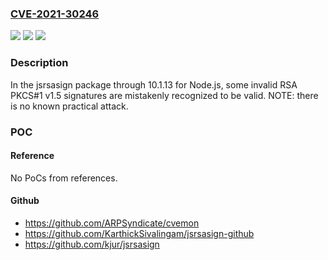 ### [CVE-2021-30246](https://cve.mitre.org/cgi-bin/cvename.cgi?name=CVE-2021-30246)
![](https://img.shields.io/static/v1?label=Product&message=n%2Fa&color=blue)
![](https://img.shields.io/static/v1?label=Version&message=n%2Fa&color=blue)
![](https://img.shields.io/static/v1?label=Vulnerability&message=n%2Fa&color=brighgreen)

### Description

In the jsrsasign package through 10.1.13 for Node.js, some invalid RSA PKCS#1 v1.5 signatures are mistakenly recognized to be valid. NOTE: there is no known practical attack.

### POC

#### Reference
No PoCs from references.

#### Github
- https://github.com/ARPSyndicate/cvemon
- https://github.com/KarthickSivalingam/jsrsasign-github
- https://github.com/kjur/jsrsasign

